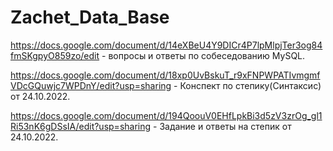 # Zachet_Data_Base
https://docs.google.com/document/d/14eXBeU4Y9DICr4P7lpMlpjTer3og84fmSKgpyO859zo/edit - вопросы и ответы по собеседованию MySQL.

https://docs.google.com/document/d/18xp0UvBskuT_r9xFNPWPATIvmgmfVDcGQuwjc7WPDnY/edit?usp=sharing - Конспект по степику(Синтаксис) от 24.10.2022.

https://docs.google.com/document/d/194QoouV0EHfLpkBi3d5zV3zrOg_gl1Ri53nK6gDSsIA/edit?usp=sharing - Задание и ответы на степик от 24.10.2022.
